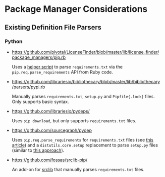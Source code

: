 # Package Manager Considerations

## Existing Definition File Parsers

### Python

- https://github.com/pivotal/LicenseFinder/blob/master/lib/license_finder/package_managers/pip.rb

  Uses a [helper script](https://github.com/pivotal/LicenseFinder/blob/master/bin/license_finder_pip.py) to parse `requirements.txt` via the `pip.req.parse_requirements` API from Ruby code.

- https://github.com/librariesio/bibliothecary/blob/master/lib/bibliothecary/parsers/pypi.rb

  Manually parses `requirements.txt`, `setup.py` and `Pipfile{.lock}` files. Only supports basic syntax.

- https://github.com/librariesio/pydeps/

  Uses `pip download`, but only supports `requirements.txt` files.

- https://github.com/sourcegraph/pydep

  Uses `pip.req.parse_requirements` for `requirements.txt` files (see [this article](http://jelly.codes/articles/python-pip-module/)) and a `distutils.core.setup` replacement to parse `setup.py` files (similar to [this approach](https://stackoverflow.com/a/27790447/1127485)).

- https://github.com/fossas/srclib-pip/

  An add-on for [srclib](https://github.com/sourcegraph/srclib) that manually parses `requirements.txt` files.
